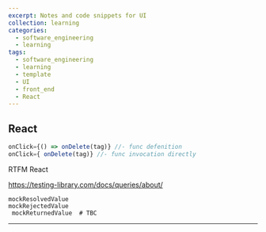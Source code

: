 ```yaml
---
excerpt: Notes and code snippets for UI
collection: learning
categories:
  - software_engineering
  - learning
tags:
  - software_engineering
  - learning
  - template
  - UI
  - front_end
  - React
---
```

## React
```js
onClick={() => onDelete(tag)} //- func defenition
onClick={ onDelete(tag)} //- func invocation directly
```

RTFM React

https://testing-library.com/docs/queries/about/


```
mockResolvedValue
mockRejectedValue
 mockReturnedValue  # TBC
```
----
